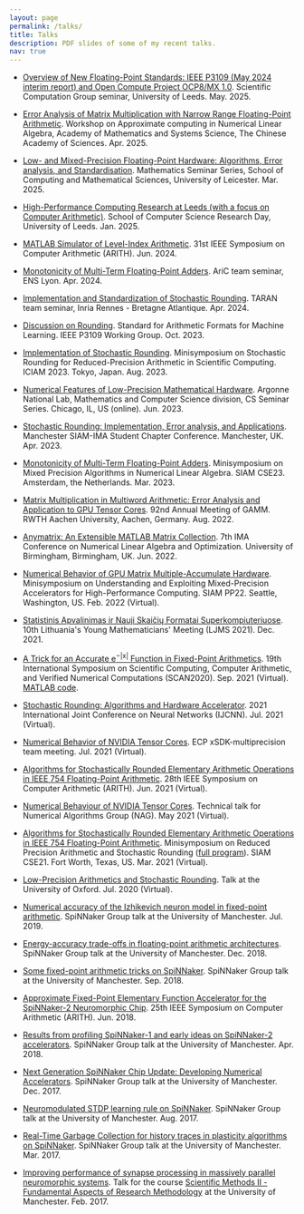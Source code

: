 ```yaml
---
layout: page
permalink: /talks/
title: Talks
description: PDF slides of some of my recent talks.
nav: true
---
```



<ul>

<li><a href="../assets/pdf/Presentation-Leeds-SC-May-2025.pdf">Overview of New Floating-Point Standards: IEEE P3109 (May 2024 interim report) and Open Compute Project OCP8/MX 1.0</a>. Scientific Computation Group seminar, University of Leeds. May. 2025.
</li>
<p> </p>

<li><a href="../assets/pdf/Presentation-Beijing-CAS-Apr-2025.pdf">Error Analysis of Matrix Multiplication with Narrow
Range Floating-Point Arithmetic</a>. Workshop on Approximate computing in Numerical Linear Algebra, Academy of Mathematics and Systems Science, The Chinese Academy of Sciences. Apr. 2025.
</li>
<p> </p>

<li><a href="../assets/pdf/Presentation-Leicester-Mar-2025.pdf">Low- and Mixed-Precision Floating-Point Hardware: Algorithms, Error analysis, and Standardisation</a>. Mathematics Seminar Series, School of Computing and Mathematical Sciences, University of Leicester. Mar. 2025.
</li>
<p> </p>

<li><a href="../assets/pdf/Presentation-Leeds-SCS-Jan-2025.pdf">High-Performance Computing Research at Leeds (with a focus on Computer Arithmetic)</a>. School of Computer Science Research Day, University of Leeds. Jan. 2025.
</li>
<p> </p>

<li><a href="../assets/pdf/Presentation-ARITH2024.pdf">MATLAB Simulator of Level-Index Arithmetic</a>. 31st IEEE Symposium on Computer Arithmetic (ARITH). Jun. 2024.
</li>
<p> </p>

<li><a href="../assets/pdf/Presentation-Lyon-Apr-2024.pdf">Monotonicity of Multi-Term Floating-Point Adders</a>. AriC team seminar, ENS Lyon. Apr. 2024.
</li>
<p> </p>

<li><a href="../assets/pdf/Presentation-Rennes-Apr-2024.pdf">Implementation and Standardization of Stochastic Rounding</a>. TARAN team seminar, Inria Rennes - Bretagne Atlantique. Apr. 2024.
</li>
<p> </p>

<li><a href="../assets/pdf/Presentation-IEEE-P3109-Oct-2023.pdf">Discussion on Rounding</a>. Standard for Arithmetic Formats for Machine Learning. IEEE P3109 Working Group. Oct. 2023.
</li>
<p> </p>

<li><a href="../assets/pdf/Presentation-ICIAM-Aug-2023.pdf">Implementation of Stochastic Rounding</a>. Minisymposium on Stochastic Rounding for Reduced-Precision Arithmetic in Scientific Computing. ICIAM 2023. Tokyo, Japan. Aug. 2023.
</li>
<p> </p>

<li><a href="../assets/pdf/Presentation-ANL-MCS-Jun-2023.pdf">Numerical Features of Low-Precision Mathematical Hardware</a>. Argonne National Lab, Mathematics and Computer Science division, CS Seminar Series. Chicago, IL, US (online). Jun. 2023.
</li>
<p> </p>

<li><a href="../assets/pdf/Presentation-MSISCC23-Apr-2023.pdf">Stochastic Rounding: Implementation, Error analysis, and Applications</a>. Manchester SIAM-IMA Student Chapter Conference. Manchester, UK. Apr. 2023.
</li>
<p> </p>

<li><a href="../assets/pdf/Presentation-SIAM-CSE23-Mar-2023.pdf">Monotonicity of Multi-Term Floating-Point Adders</a>. Minisymposium on Mixed Precision Algorithms in Numerical Linear Algebra. SIAM CSE23. Amsterdam, the Netherlands. Mar. 2023.
</li>
<p> </p>

<li><a href="../assets/pdf/Presentation-GAMM-Aug-2022.pdf">Matrix Multiplication in Multiword Arithmetic: Error Analysis and Application to GPU Tensor Cores</a>. 92nd Annual Meeting of GAMM. RWTH Aachen University, Aachen, Germany. Aug. 2022.
</li>
<p> </p>

<li><a href="../assets/pdf/Presentation-IMA-NLAO22.pdf">Anymatrix: An Extensible MATLAB Matrix Collection</a>. 7th IMA Conference on Numerical Linear Algebra and Optimization. University of Birmingham, Birmingham, UK. Jun. 2022.
</li>
<p> </p>

<li><a href="../assets/pdf/Presentation-SIAM-PP22.pdf">Numerical Behavior of GPU Matrix Multiple-Accumulate Hardware</a>. Minisymposium on Understanding and Exploiting Mixed-Precision Accelerators for High-Performance Computing. SIAM PP22. Seattle, Washington, US. Feb. 2022 (Virtual).
</li>
<p> </p>

<li><a href="../assets/pdf/Presentation-LJMS21.pdf">Statistinis Apvalinimas ir Nauji Skaičių Formatai Superkompiuteriuose</a>. 10th Lithuania's Young Mathematicians' Meeting (LJMS 2021). Dec. 2021.
</li>
<p> </p>

<li><a href="../assets/pdf/Presentation-SCAN2020.pdf">A Trick for an Accurate e<sup>−|x|</sup> Function in Fixed-Point Arithmetics</a>. 19th International Symposium on Scientific Computing, Computer Arithmetic, and Verified Numerical Computations (SCAN2020). Sep. 2021 (Virtual). <a href="../assets/code/fixp_exp_tricks.m">MATLAB code</a>.
</li>
<p> </p>

<li><a href="../assets/pdf/Presentation-IJCNN2021.pdf">Stochastic Rounding: Algorithms and Hardware Accelerator</a>. 2021 International Joint Conference on Neural Networks (IJCNN). Jul. 2021 (Virtual).
</li>
<p> </p>

<li><a href="../assets/pdf/Presentation-ECP-Jul-2021.pdf">Numerical Behavior of NVIDIA
Tensor Cores</a>. ECP xSDK-multiprecision team meeting. Jul. 2021 (Virtual).
</li>
<p> </p>

<li><a href="../assets/pdf/Presentation-ARITH2021.pdf">Algorithms for Stochastically Rounded Elementary Arithmetic Operations in IEEE 754 Floating-Point Arithmetic</a>. 28th IEEE Symposium on Computer Arithmetic (ARITH). Jun. 2021 (Virtual).
</li>
<p> </p>

<li><a href="../assets/pdf/Presentation-NAG-May-2021.pdf">Numerical Behaviour of NVIDIA Tensor Cores</a>. Technical talk for Numerical Algorithms Group (NAG). May 2021 (Virtual).
</li>
<p> </p>

<li><a href="../assets/pdf/Presentation-SIAM-CSE21.pdf">Algorithms for Stochastically Rounded Elementary Arithmetic Operations in IEEE 754 Floating-Point Arithmetic</a>. Minisymposium on Reduced Precision Arithmetic and Stochastic Rounding (<a href="https://nhigham.com/2021/03/02/siam-cse21-minisymposium-on-reduced-precision-arithmetic-and-stochastic-rounding/">full program</a>). SIAM CSE21. Fort Worth, Texas, US. Mar. 2021 (Virtual).
</li>
<p> </p>

<li><a href="../assets/pdf/Presentation-Oxford-Jul-2020.pdf">Low-Precision Arithmetics and Stochastic Rounding</a>. Talk at the University of Oxford. Jul. 2020 (Virtual).
</li>
<p> </p>

<li><a href="../assets/pdf/Presentation-SpiNNaker-Group-Jul-2019.pdf">Numerical accuracy of the Izhikevich neuron model in fixed-point arithmetic</a>. SpiNNaker Group talk at the University of Manchester. Jul. 2019.
</li>
<p> </p>

<li><a href="../assets/pdf/Presentation-SpiNNaker-Group-Dec-2018.pdf">Energy-accuracy trade-offs in floating-point arithmetic architectures</a>. SpiNNaker Group talk at the University of Manchester. Dec. 2018.
</li>
<p> </p>

<li><a href="../assets/pdf/Presentation-SpiNNaker-Group-Sep-2018.pdf">Some fixed-point arithmetic tricks on SpiNNaker</a>. SpiNNaker Group talk at the University of Manchester. Sep. 2018.
</li>
<p> </p>

<li><a href="../assets/pdf/Presentation-ARITH2018.pdf">Approximate Fixed-Point Elementary Function Accelerator for the SpiNNaker-2 Neuromorphic Chip</a>. 25th IEEE Symposium on Computer Arithmetic (ARITH). Jun. 2018.
</li>
<p> </p>

<li><a href="../assets/pdf/Presentation-SpiNNaker-Group-Apr-2018.pdf">Results from profiling SpiNNaker-1 and early ideas on SpiNNaker-2 accelerators</a>. SpiNNaker Group talk at the University of Manchester. Apr. 2018.
</li>
<p> </p>

<li><a href="../assets/pdf/Presentation-SpiNNaker-Group-Dec-2017.pdf">Next Generation SpiNNaker Chip Update: Developing Numerical Accelerators</a>. SpiNNaker Group talk at the University of Manchester. Dec. 2017.
</li>
<p> </p>

<li><a href="../assets/pdf/Presentation-SpiNNaker-Group-Aug-2017.pdf">Neuromodulated STDP learning rule on SpiNNaker</a>. SpiNNaker Group talk at the University of Manchester. Aug. 2017.
</li>
<p> </p>

<li><a href="../assets/pdf/Presentation-SpiNNaker-Group-Mar-2017.pdf">Real-Time Garbage Collection for history traces in plasticity algorithms on SpiNNaker</a>. SpiNNaker Group talk at the University of Manchester. Mar. 2017.
</li>
<p> </p>

<li><a href="../assets/pdf/Presentation-COMP80112-Feb-2017.pdf">Improving performance of synapse processing in massively parallel neuromorphic systems</a>. Talk for the course <a href="http://studentnet.cs.manchester.ac.uk/pgr/2016/COMP80122/syllabus/">Scientific Methods II - Fundamental Aspects of Research Methodology</a> at the University of Manchester. Feb. 2017.
</li>
<p> </p>

</ul>

